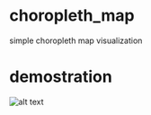 # choropleth_map
simple choropleth map visualization


# demostration
![alt text](https://prnt.sc/1kitn8n)
